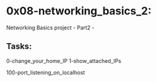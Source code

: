 # 0x08-networking_basics_2:

Networking Basics project - Part2 -

## Tasks:

0-change_your_home_IP
1-show_attached_IPs

100-port_listening_on_localhost
